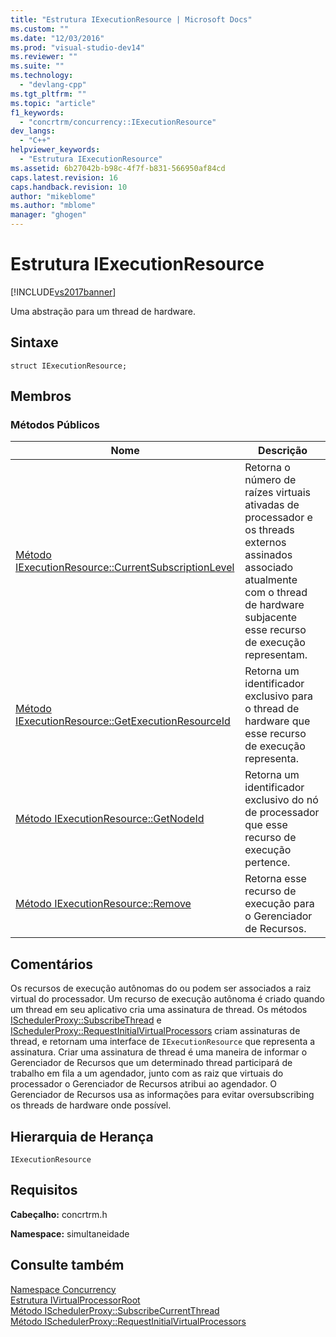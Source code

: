 ```yaml
---
title: "Estrutura IExecutionResource | Microsoft Docs"
ms.custom: ""
ms.date: "12/03/2016"
ms.prod: "visual-studio-dev14"
ms.reviewer: ""
ms.suite: ""
ms.technology: 
  - "devlang-cpp"
ms.tgt_pltfrm: ""
ms.topic: "article"
f1_keywords: 
  - "concrtrm/concurrency::IExecutionResource"
dev_langs: 
  - "C++"
helpviewer_keywords: 
  - "Estrutura IExecutionResource"
ms.assetid: 6b27042b-b98c-4f7f-b831-566950af84cd
caps.latest.revision: 16
caps.handback.revision: 10
author: "mikeblome"
ms.author: "mblome"
manager: "ghogen"
---
```

# Estrutura IExecutionResource
[!INCLUDE[vs2017banner](../../../assembler/inline/includes/vs2017banner.md)]

Uma abstração para um thread de hardware.  
  
## Sintaxe  
  
```  
struct IExecutionResource;  
```  
  
## Membros  
  
### Métodos Públicos  
  
|Nome|Descrição|  
|----------|---------------|  
|[Método IExecutionResource::CurrentSubscriptionLevel](../Topic/IExecutionResource::CurrentSubscriptionLevel%20Method.md)|Retorna o número de raízes virtuais ativadas de processador e os threads externos assinados associado atualmente com o thread de hardware subjacente esse recurso de execução representam.|  
|[Método IExecutionResource::GetExecutionResourceId](../Topic/IExecutionResource::GetExecutionResourceId%20Method.md)|Retorna um identificador exclusivo para o thread de hardware que esse recurso de execução representa.|  
|[Método IExecutionResource::GetNodeId](../Topic/IExecutionResource::GetNodeId%20Method.md)|Retorna um identificador exclusivo do nó de processador que esse recurso de execução pertence.|  
|[Método IExecutionResource::Remove](../Topic/IExecutionResource::Remove%20Method.md)|Retorna esse recurso de execução para o Gerenciador de Recursos.|  
  
## Comentários  
 Os recursos de execução autônomas do ou podem ser associados a raiz virtual do processador.  Um recurso de execução autônoma é criado quando um thread em seu aplicativo cria uma assinatura de thread.  Os métodos [ISchedulerProxy::SubscribeThread](../Topic/ISchedulerProxy::SubscribeCurrentThread%20Method.md) e [ISchedulerProxy::RequestInitialVirtualProcessors](../Topic/ISchedulerProxy::RequestInitialVirtualProcessors%20Method.md) criam assinaturas de thread, e retornam uma interface de `IExecutionResource` que representa a assinatura.  Criar uma assinatura de thread é uma maneira de informar o Gerenciador de Recursos que um determinado thread participará de trabalho em fila a um agendador, junto com as raiz que virtuais do processador o Gerenciador de Recursos atribui ao agendador.  O Gerenciador de Recursos usa as informações para evitar oversubscribing os threads de hardware onde possível.  
  
## Hierarquia de Herança  
 `IExecutionResource`  
  
## Requisitos  
 **Cabeçalho:** concrtrm.h  
  
 **Namespace:** simultaneidade  
  
## Consulte também  
 [Namespace Concurrency](../../../parallel/concrt/reference/concurrency-namespace.md)   
 [Estrutura IVirtualProcessorRoot](../../../parallel/concrt/reference/ivirtualprocessorroot-structure.md)   
 [Método ISchedulerProxy::SubscribeCurrentThread](../Topic/ISchedulerProxy::SubscribeCurrentThread%20Method.md)   
 [Método ISchedulerProxy::RequestInitialVirtualProcessors](../Topic/ISchedulerProxy::RequestInitialVirtualProcessors%20Method.md)